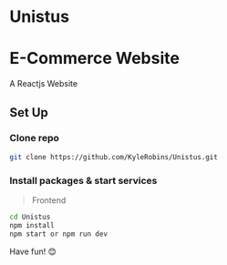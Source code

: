 # Unistus
# E-Commerce Website
A Reactjs  Website

## Set Up

### Clone repo
```bash
git clone https://github.com/KyleRobins/Unistus.git
```

### Install packages & start services
> Frontend

```bash
cd Unistus
npm install
npm start or npm run dev
```

Have fun! 😊
